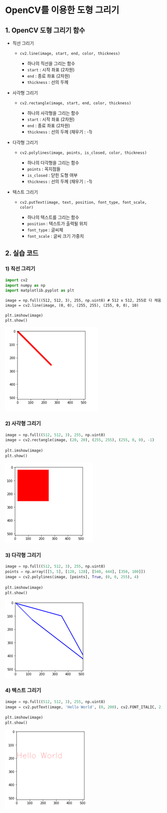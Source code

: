 # OpenCV를 이용한 도형 그리기

## 1. OpenCV 도형 그리기 함수

- 직선 그리기

  - ```
    cv2.line(image, start, end, color, thickness)
    ```

    - 하나의 직선을 그리는 함수
    - `start` : 시작 좌표 (2차원)
    - `end` : 종료 좌표 (2차원)
    - `thickness` : 선의 두께

- 사각형 그리기

  - ```
    cv2.rectangle(image, start, end, color, thickness)
    ```

    - 하나의 사각형을 그리는 함수
    - `start` : 시작 좌표 (2차원)
    - `end` : 종료 좌표 (2차원)
    - `thickness` : 선의 두께 (채우기 : -1)

- 다각형 그리기

  - ```
    cv2.polylines(image, points, is_closed, color, thickness)
    ```

    - 하나의 다각형을 그리는 함수
    - `points` : 꼭지점들
    - `is_closed` : 닫힌 도형 여부
    - `thickness` : 선의 두께 (채우기 : -1)

- 텍스트 그리기

  - ```
    cv2.putText(image, text, position, font_type, font_scale, color)
    ```

    - 하나의 텍스트를 그리는 함수
    - `position` : 텍스트가 출력될 위치
    - `font_type` : 글씨체
    - `font_scale` : 글씨 크기 가중치

## 2. 실습 코드

### 1) 직선 그리기

```python
import cv2
import numpy as np
import matplotlib.pyplot as plt
```

```pyt
image = np.full((512, 512, 3), 255, np.uint8) # 512 x 512, 255로 다 채움
image = cv2.line(image, (0, 0), (255, 255), (255, 0, 0), 10)

plt.imshow(image)
plt.show()
```

![image-20220716193048047](OpenCV_figure_drawing.assets/image-20220716193048047.png)

### 2) 사각형 그리기

```python
image = np.full((512, 512, 3), 255, np.uint8)
image = cv2.rectangle(image, (20, 20), (255, 255), (255, 0, 0), -1)

plt.imshow(image)
plt.show()
```

![image-20220716193112935](OpenCV_figure_drawing.assets/image-20220716193112935.png)



### 3) 다각형 그리기

```python
image = np.full((512, 512, 3), 255, np.uint8)
points = np.array([[5, 5], [128, 128], [540, 444], [350, 100]])
image = cv2.polylines(image, [points], True, (0, 0, 255), 4)

plt.imshow(image)
plt.show()
```

![image-20220716193148586](OpenCV_figure_drawing.assets/image-20220716193148586.png)



### 4) 텍스트 그리기

```python
image = np.full((512, 512, 3), 255, np.uint8)
image = cv2.putText(image, 'Hello World', (0, 200), cv2.FONT_ITALIC, 2, (255, 0, 0))

plt.imshow(image)
plt.show()
```

![image-20220716193211432](OpenCV_figure_drawing.assets/image-20220716193211432.png)

